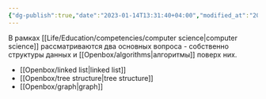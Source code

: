 ```yaml
---
{"dg-publish":true,"date":"2023-01-14T13:31:40+04:00","modified_at":"2023-07-07T15:49:17+03:00","title":"Структуры данных","alias":["структуры данных","структур данных"],"dg-path":"/data structures.md","permalink":"/data-structures/","dgPassFrontmatter":true}
---
```



В рамках [[Life/Education/competencies/computer science\|computer science]] рассматриваются два основных вопроса - собственно структуры данных и [[Openbox/algorithms\|алгоритмы]] поверх них. 

- [[Openbox/linked list\|linked list]]
- [[Openbox/tree structure\|tree structure]]
- [[Openbox/graph\|graph]]
